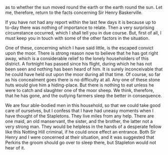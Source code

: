 as to whether the sun moved round the earth or the earth round the sun.
Let me, therefore, return to the facts concerning Sir Henry Baskerville.

If you have not had any report within the last few days it is because up
to to-day there was nothing of importance to relate. Then a very
surprising circumstance occurred, which I shall tell you in due course.
But, first of all, I must keep you in touch with some of the other
factors in the situation.

One of these, concerning which I have said little, is the escaped
convict upon the moor. There is strong reason now to believe that he has
got right away, which is a considerable relief to the lonely
householders of this district. A fortnight has passed since his flight,
during which he has not been seen and nothing has been heard of him. It
is surely inconceivable that he could have held out upon the moor during
all that time. Of course, so far as his concealment goes there is no
difficulty at all. Any one of these stone huts would give him a
hiding-place. But there is nothing to eat unless he were to catch and
slaughter one of the moor sheep. We think, therefore, that he has gone,
and the outlying farmers sleep the better in consequence.

We are four able-bodied men in this household, so that we could take
good care of ourselves, but I confess that I have had uneasy moments
when I have thought of the Stapletons. They live miles from any help.
There are one maid, an old manservant, the sister, and the brother, the
latter not a very strong man. They would be helpless in the hands of a
desperate fellow like this Notting Hill criminal, if he could once
effect an entrance. Both Sir Henry and I were concerned at their
situation, and it was suggested that Perkins the groom should go over to
sleep there, but Stapleton would not hear of it.
